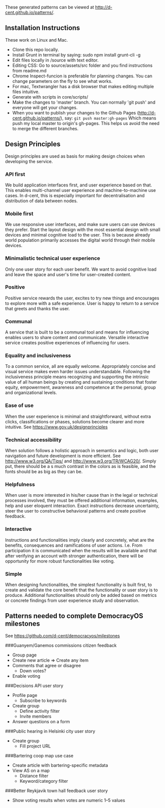 These generated patterns can be viewed at http://d-cent.github.io/patterns/.

## Installation Instructions
These work on Linux and Mac.
- Clone this repo locally. 
- Install Grunt in terminal by saying: sudo npm install grunt-cli -g
- Edit files locally in /source with text editor. 
- Editing CSS: Go to source/assets/src folder and you find instructions from readme.md
 - Chrome Inspect-funcion is preferable for planning changes. You can change parameters on the fly to see what works.
 - For mac, Textwrangler has a disk browser that makes editing multiple files intuitive.
- Generate with scripts in core/scripts/
- Make the changes to 'master' branch. You can normally 'git push' and everyone will get your changes. 
- When you want to publish your changes to the Github Pages (http://d-cent.github.io/patterns/), say: 
`git push master:gh-pages` Which means push my local master to origin's gh-pages. This helps us avoid the need to merge the different branches.

## Design Principles
Design principles are used as basis for making design choices when developing the service.
### API first
We build application interfaces first, and user experience based on that. This enables multi-channel user experience and machine-to-machine use cases. In d-cent, this is especially important for decentralisation and distribution of data between nodes.
### Mobile first
We use responsive user interfaces, and make sure users can use devices they prefer. Start the layout design with the most essential design with small devices and minimal cognitive load to the user. This is because already world population primarily accesses the digital world through their mobile devices.
### Minimalistic technical user experience
Only one user story for each user benefit. We want to avoid cognitive load and leave the space and user's time for user-created content.
### Positive
Positive service rewards the user, excites to try new things and encourages to explore more with a safe experience. User is happy to return to a service that greets and thanks the user.
### Communal
A service that is built to be a communal tool and means for influencing enables users to share content and communicate. Versatile interactive service creates positive experiences of influencing for users.
### Equality and inclusiveness
To a common service, all are equally welcome. Appropriately concise and visual service makes even harder issues understandable. Following the inclusiveness principle means recognizing and supporting the intrinsic value of all human beings by creating and sustaining conditions that foster equity, empowerment, awareness and competence at the personal, group and organizational levels.
### Ease of use
When the user experience is minimal and straightforward, without extra clicks, classifications or phases, solutions become clearer and more intuitive. See  https://www.gov.uk/designprinciples
### Technical accessibility
When solution follows a holistic approach in semantics and logic, both user navigation and future development is more efficient. See http://www.w3.org/QA/Tips/ and http://www.w3.org/TR/WCAG20/. Simply put, there should be a s much contrast in the colors as is feasible, and the fonts should be as big as they can be.
### Helpfulness
When user is more interested in his/her cause than in the legal or technical processes involved, they must be offered additional information, examples, help and user eloquent interaction. Exact instructions decrease uncertainty, steer the user to constructive behavioral patterns and create positive feedback.
### Interactive
Instructions and functionalities imply clearly and concretely, what are the benefits, consequences and ramifications of user actions. I.e. From participation it is communicated when the results will be available and that after verifying an account with stronger authentication, there will be opportunity for more robust functionalities like voting.
### Simple
When designing functionalities, the simplest functionality is built first, to create and validate the core benefit that the functionality or user story is to produce. Additional functionalities should only be added based on metrics or concrete findings from user experience study and observation.

## Patterns needed to complete DemocracyOS milestones

See https://github.com/d-cent/democracyos/milestones

###Guanyem/Ganemos commissions citizen feedback

* Group page
* Create new article => Create any item
* Comments that agree or disagree
  * Down votes?
* Enable voting

###Decisions API user story

* Profile page
  * Subscribe to keywords
* Create group
  * Define activity filter
  * Invite members
* Answer questions on a form

###Public hearing in Helsinki city user story

* Create group
  * Fill project URL

###Bartering coop map use case

* Create article with bartering-specific metadata
* View AS on a map
  * Distance filter
  * Keyword/category filter

###Better Reykjavik town hall feedback user story

* Show voting results when votes are numeric 1–5 values

